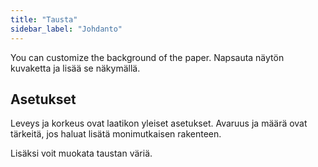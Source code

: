 ```yaml
---
title: "Tausta"
sidebar_label: "Johdanto"
---
```



You can customize the background of the paper. Napsauta näytön kuvaketta ja lisää se näkymällä.

## Asetukset

Leveys ja korkeus ovat laatikon yleiset asetukset. Avaruus ja määrä ovat tärkeitä, jos haluat lisätä monimutkaisen rakenteen.

Lisäksi voit muokata taustan väriä.
